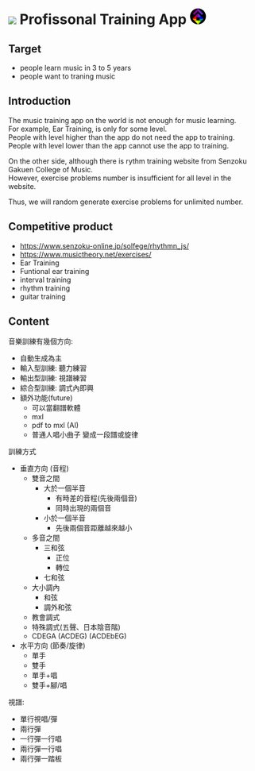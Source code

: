 # <img src="https://github.com/posetmage/posetmage.github.io/blob/master/Icon/Design/4Element.svg" Height="32" /> Profissonal Training App <img src="https://raw.githubusercontent.com/PartiallyOrderedMagic/-app-/master/ICON/POM-game.png" Height="32" />

## Target
* people learn music in 3 to 5 years
* people want to traning music

## Introduction
The music training app on the world is not enough for music learning.  
For example, Ear Training, is only for some level.  
People with level higher than the app do not need the app to training.  
People with level lower than the app cannot use the app to training.  

On the other side, although there is rythm training website from Senzoku Gakuen College of Music.  
However, exercise problems number is insufficient for all level in the website.

Thus, we will random generate exercise problems for unlimited number.

## Competitive product
* https://www.senzoku-online.jp/solfege/rhythmn_js/
* https://www.musictheory.net/exercises/
* Ear Training
* Funtional ear training
* interval training
* rhythm training
* guitar training


## Content
音樂訓練有幾個方向:
* 自動生成為主
* 輸入型訓練: 聽力練習
* 輸出型訓練: 視譜練習
* 綜合型訓練: 調式內即興
* 額外功能(future)
  * 可以當翻譜軟體
  * mxl
  * pdf to mxl (AI)
  * 普通人唱小曲子 變成一段譜或旋律

訓練方式
* 垂直方向 (音程)
  * 雙音之間
    * 大於一個半音
      * 有時差的音程(先後兩個音)
      * 同時出現的兩個音
    * 小於一個半音
      * 先後兩個音距離越來越小
  * 多音之間
    * 三和弦
      * 正位
      * 轉位
    * 七和弦
  * 大小調內
    * 和弦
    * 調外和弦
  * 教會調式
  * 特殊調式(五聲、日本陰音階)
  * CDEGA (ACDEG) (ACDEbEG)
* 水平方向 (節奏/旋律)
  * 單手
  * 雙手
  * 單手+唱
  * 雙手+腳/唱

視譜: 
* 單行視唱/彈
* 兩行彈
* 一行彈一行唱
* 兩行彈一行唱
* 兩行彈一踏板

